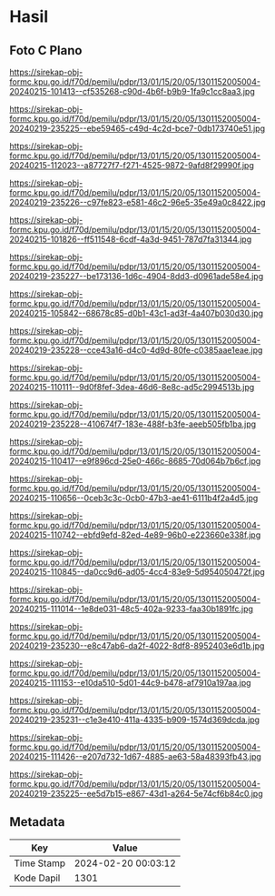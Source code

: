 # Hasil

## Foto C Plano

https://sirekap-obj-formc.kpu.go.id/f70d/pemilu/pdpr/13/01/15/20/05/1301152005004-20240215-101413--cf535268-c90d-4b6f-b9b9-1fa9c1cc8aa3.jpg

https://sirekap-obj-formc.kpu.go.id/f70d/pemilu/pdpr/13/01/15/20/05/1301152005004-20240219-235225--ebe59465-c49d-4c2d-bce7-0db173740e51.jpg

https://sirekap-obj-formc.kpu.go.id/f70d/pemilu/pdpr/13/01/15/20/05/1301152005004-20240215-112023--a87727f7-f271-4525-9872-9afd8f29990f.jpg

https://sirekap-obj-formc.kpu.go.id/f70d/pemilu/pdpr/13/01/15/20/05/1301152005004-20240219-235226--c97fe823-e581-46c2-96e5-35e49a0c8422.jpg

https://sirekap-obj-formc.kpu.go.id/f70d/pemilu/pdpr/13/01/15/20/05/1301152005004-20240215-101826--ff511548-6cdf-4a3d-9451-787d7fa31344.jpg

https://sirekap-obj-formc.kpu.go.id/f70d/pemilu/pdpr/13/01/15/20/05/1301152005004-20240219-235227--be173136-1d6c-4904-8dd3-d0961ade58e4.jpg

https://sirekap-obj-formc.kpu.go.id/f70d/pemilu/pdpr/13/01/15/20/05/1301152005004-20240215-105842--68678c85-d0b1-43c1-ad3f-4a407b030d30.jpg

https://sirekap-obj-formc.kpu.go.id/f70d/pemilu/pdpr/13/01/15/20/05/1301152005004-20240219-235228--cce43a16-d4c0-4d9d-80fe-c0385aae1eae.jpg

https://sirekap-obj-formc.kpu.go.id/f70d/pemilu/pdpr/13/01/15/20/05/1301152005004-20240215-110111--9d0f8fef-3dea-46d6-8e8c-ad5c2994513b.jpg

https://sirekap-obj-formc.kpu.go.id/f70d/pemilu/pdpr/13/01/15/20/05/1301152005004-20240219-235228--410674f7-183e-488f-b3fe-aeeb505fb1ba.jpg

https://sirekap-obj-formc.kpu.go.id/f70d/pemilu/pdpr/13/01/15/20/05/1301152005004-20240215-110417--e9f896cd-25e0-466c-8685-70d064b7b6cf.jpg

https://sirekap-obj-formc.kpu.go.id/f70d/pemilu/pdpr/13/01/15/20/05/1301152005004-20240215-110656--0ceb3c3c-0cb0-47b3-ae41-6111b4f2a4d5.jpg

https://sirekap-obj-formc.kpu.go.id/f70d/pemilu/pdpr/13/01/15/20/05/1301152005004-20240215-110742--ebfd9efd-82ed-4e89-96b0-e223660e338f.jpg

https://sirekap-obj-formc.kpu.go.id/f70d/pemilu/pdpr/13/01/15/20/05/1301152005004-20240215-110845--da0cc9d6-ad05-4cc4-83e9-5d954050472f.jpg

https://sirekap-obj-formc.kpu.go.id/f70d/pemilu/pdpr/13/01/15/20/05/1301152005004-20240215-111014--1e8de031-48c5-402a-9233-faa30b1891fc.jpg

https://sirekap-obj-formc.kpu.go.id/f70d/pemilu/pdpr/13/01/15/20/05/1301152005004-20240219-235230--e8c47ab6-da2f-4022-8df8-8952403e6d1b.jpg

https://sirekap-obj-formc.kpu.go.id/f70d/pemilu/pdpr/13/01/15/20/05/1301152005004-20240215-111153--e10da510-5d01-44c9-b478-af7910a197aa.jpg

https://sirekap-obj-formc.kpu.go.id/f70d/pemilu/pdpr/13/01/15/20/05/1301152005004-20240219-235231--c1e3e410-411a-4335-b909-1574d369dcda.jpg

https://sirekap-obj-formc.kpu.go.id/f70d/pemilu/pdpr/13/01/15/20/05/1301152005004-20240215-111426--e207d732-1d67-4885-ae63-58a48393fb43.jpg

https://sirekap-obj-formc.kpu.go.id/f70d/pemilu/pdpr/13/01/15/20/05/1301152005004-20240219-235225--ee5d7b15-e867-43d1-a264-5e74cf6b84c0.jpg


## Metadata

| Key        | Value               |
| ---------- | ------------------- |
| Time Stamp | 2024-02-20 00:03:12 |
| Kode Dapil | 1301                |



